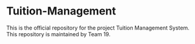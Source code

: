 # Tuition-Management

This is the official repository for the project Tuition Management System.
This repository is maintained by Team 19.
